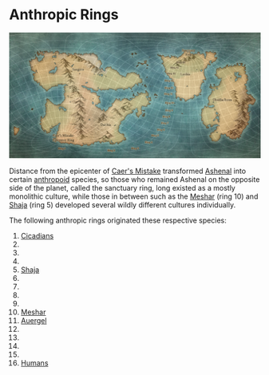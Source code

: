 # Anthropic Rings

![Anthropic Rings Map](abrecis.png)

Distance from the epicenter of [Caer's Mistake](../history/cataclysms/caers-mistake.md) transformed [Ashenal](../inhabitants/anthropoids/ashenal.md) into certain [anthropoid](../inhabitants/anthropoids/introduction.md) species, so those who remained Ashenal on the opposite side of the planet, called the sanctuary ring, long existed as a mostly monolithic culture, while those in between such as the [Meshar](../inhabitants/anthropoids/meshar.md) (ring 10) and [Shaja](../inhabitants/anthropoids/shaja.md) (ring 5) developed several wildly different cultures individually.

The following anthropic rings originated these respective species:

1. [Cicadians](../inhabitants/anthropoids/cicadians.md)
2. 
3. 
4. 
5. [Shaja](../inhabitants/anthropoids/shaja.md)
6. 
7. 
8. 
9. 
10. [Meshar](../inhabitants/anthropoids/meshar.md)
11. [Auergel](../inhabitants/anthropoids/auergel.md)
12. 
13. 
14. 
15. 
16. [Humans](../inhabitants/anthropoids/humans.md)